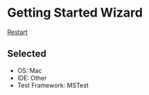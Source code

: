 # Getting Started Wizard

[Restart](/docs/wiz/readme.md)

## Selected

* OS: Mac
* IDE: Other
* Test Framework: MSTest
